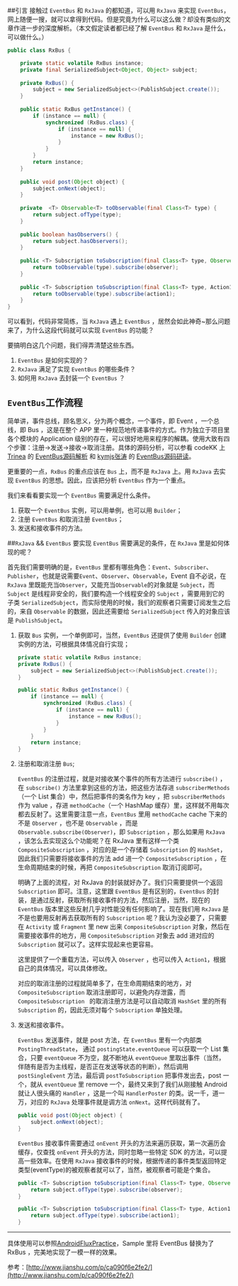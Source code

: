##引言
接触过 `EventBus` 和 `RxJava` 的都知道，可以用 `RxJava` 来实现 `EventBus`，网上随便一搜，就可以拿得到代码。但是究竟为什么可以这么做？却没有类似的文章作进一步的深度解析。（本文假定读者都已经了解 `EventBus` 和 `RxJava` 是什么，可以做什么。）

```Java
public class RxBus {

    private static volatile RxBus instance;
    private final SerializedSubject<Object, Object> subject;
    
    private RxBus() {
        subject = new SerializedSubject<>(PublishSubject.create());
    }
    
    public static RxBus getInstance() {
        if (instance == null) {
            synchronized (RxBus.class) {
                if (instance == null) {
                    instance = new RxBus();
                }
            }
        }
        return instance;
    }
    
    public void post(Object object) {
        subject.onNext(object);
    }
    
    private  <T> Observable<T> toObservable(final Class<T> type) {
        return subject.ofType(type);
    }
    
    public boolean hasObservers() {
        return subject.hasObservers();
    }
    
    public <T> Subscription toSubscription(final Class<T> type, Observer<T> observer) {
        return toObservable(type).subscribe(observer);
    }
    
    public <T> Subscription toSubscription(final Class<T> type, Action1<T> action1) {
        return toObservable(type).subscribe(action1);
    }
}
```
可以看到，代码非常简练，当 `RxJava` 遇上 `EventBus` ，居然会如此神奇~那么问题来了，为什么这段代码就可以实现 `EventBus` 的功能？

要搞明白这几个问题，我们得弄清楚这些东西。

1. `EventBus` 是如何实现的？
2. `RxJava` 满足了实现 `EventBus` 的哪些条件？
3. 如何用 `RxJava` 去封装一个 `EventBus` ？

## `EventBus`工作流程
简单讲，事件总线，顾名思义，分为两个概念，一个事件，即 Event ，一个总线，即 Bus ，这是在整个 APP 里一种规范地传递事件的方式。作为独立于项目里各个模块的 Application 级别的存在，可以很好地用来程序的解耦。使用大致有四个步骤：注册→发送→接收→取消注册。具体的源码分析，可以参看 codeKK 上 [Trinea](http://www.trinea.cn/) 的 [EventBus源码解析](http://a.codekk.com/detail/Android/Trinea/EventBus%20%E6%BA%90%E7%A0%81%E8%A7%A3%E6%9E%90) 和 [kymjs张涛](http://www.kymjs.com/) 的 [EventBus源码研读](http://kymjs.com/column/resourcecode.html)。

更重要的一点，`RxBus` 的重点应该在 `Bus` 上，而不是 `RxJava` 上。用 `RxJava` 去实现 `EventBus` 的思想。因此，应该把分析 `EventBus` 作为一个重点。

我们来看看要实现一个 `EventBus` 需要满足什么条件。

1. 获取一个 `EventBus` 实例，可以用单例，也可以用 `Builder`；
2. 注册 `EventBus` 和取消注册 `EventBus`；
3. 发送和接收事件的方法。

##`RxJava` && `EventBus`
要实现 `EventBus` 需要满足的条件，在 `RxJava` 里是如何体现的呢？

首先我们需要明确的是，`EventBus` 里都有哪些角色：`Event`、`Subscriber`、`Publisher`，也就是说需要`Event`、`Observer`、`Observable`，Event 自不必说，在 `RxJava` 里既能充当`Observer`，又能充当`Observable`的对象就是 `Subject`，而 `Subject` 是线程非安全的，我们要构造一个线程安全的 `Subject` ，需要用到它的子类 `SerializedSubject`，而实际使用的时候，我们的观察者只需要订阅发生之后的，来自 `Observable` 的数据，因此还需要给 `SerializedSubject` 传入的对象应该是 `PublishSubject`。

1. 获取 `Bus` 实例，一个单例即可，当然，`EventBus` 还提供了使用 `Builder` 创建实例的方法，可根据具体情况自行实现；
 
	```Java
	private static volatile RxBus instance;
	private RxBus() {
    	subject = new SerializedSubject<>(PublishSubject.create());
	}
	
	public static RxBus getInstance() {
	    if (instance == null) {
	        synchronized (RxBus.class) {
	            if (instance == null) {
	                instance = new RxBus();
	            }
	        }
	    }
	    return instance;
	}
	```
2. 注册和取消注册 `Bus`;

	`EventBus` 的注册过程，就是对接收某个事件的所有方法进行 `subscribe()` ，在 `subscribe()` 方法里拿到这些的方法，把这些方法存进 `subscriberMethods`（一个 List 集合）中，然后把事件的类名作为 key ，把 `subscriberMethods` 作为 value ，存进 `methodCache`（一个 HashMap 缓存）里，这样就不用每次都去反射了。这里需要注意一点，`EventBus` 里用 `methodCache` cache 下来的不是 `Observer` ，也不是 `Observable` ，而是 `Observable.subscribe(Observer)`，即 `Subscription` ，那么如果用 `RxJava` ，该怎么去实现这么个功能呢？在 RxJava 里有这样一个类 `CompositeSubscription` ，对应的是一个存储着 `Subscription` 的 `HashSet`，因此我们只需要将接收事件的方法 add 进一个 `CompositeSubscription` ，在生命周期结束的时候，再把 `CompositeSubscription` 取消订阅即可。
	
	明确了上面的流程，对 RxJava 的封装就好办了。我们只需要提供一个返回 `Subscription` 即可。注意，这里跟 `EventBus` 是有区别的，`EventBus` 的封装，是通过反射，获取所有接收事件的方法，然后注册，当然，现在的 `EventBus` 版本里这些反射几乎对性能没有任何影响了。现在我们用 `RxJava` 是不是也要用反射再去获取所有的 `Subscription` 呢？我认为没必要了，只需要在 `Activity` 或 `Fragment` 里 new 出来 `CompositeSubscription` 对象，然后在需要接收事件的地方，用 `CompositeSubscription` 对象去 add 进对应的 `Subscription` 就可以了。这样实现起来也更容易。

	这里提供了一个重载方法，可以传入 `Observer` ，也可以传入 `Action1`，根据自己的具体情况，可以具体修改。
	
	
	对应的取消注册的过程就简单多了，在生命周期结束的地方，对 `CompositeSubscription` 取消注册即可，以避免内存泄露，而 `CompositeSubscription ` 的取消注册方法是可以自动取消 `HashSet` 里的所有 `Subscription` 的，因此无须对每个 `Subscription` 单独处理。
	
3. 发送和接收事件。

	`EventBus` 发送事件，就是 post 方法，在 `EventBus` 里有一个内部类 `PostingThreadState`， 通过 `postingState.eventQueue` 可以获取一个 List 集合，只要 `eventQueue` 不为空，就不断地从 `eventQueue` 里取出事件（当然，伴随有是否为主线程，是否正在发送等状态的判断），然后调用 `postSingleEvent` 方法，最后调 `postToSubscription` 把事件发出去，post 一个，就从 `eventQueue` 里 remove 一个，最终又来到了我们从刚接触 Android 就让人很头痛的 `Handler` ，这是一个叫 `HandlerPoster` 的类。说一千，道一万，对应的 `RxJava` 处理事件就是调方法 `onNext`。这样代码就有了。
	
	```Java
	public void post(Object object) {
        subject.onNext(object);
    }
	```
	
	`EventBus` 接收事件需要通过 `onEvent` 开头的方法来遍历获取，第一次遍历会缓存，仅查找 `onEvent` 开头的方法，同时忽略一些特定 SDK 的方法，可以提高一些效率。在使用 `RxJava` 接收事件的时候，根据传递的事件类型返回特定类型(eventType)的被观察者就可以了，当然，被观察者可能是个集合。

	```Java
	public <T> Subscription toSubscription(final Class<T> type, Observer<T> observer) {
    	return subject.ofType(type).subscribe(observer);
	}

	public <T> Subscription toSubscription(final Class<T> type, Action1<T> action1) {
    	return subject.ofType(type).subscribe(action1);
	}   
	```
	
	
------
具体使用可以参照[AndroidFluxPractice](https://github.com/liangzhitao/AndroidFluxPractice)，Sample 里将 EventBus 替换为了 RxBus ，完美地实现了一模一样的效果。

参考：[http://www.jianshu.com/p/ca090f6e2fe2/](http://www.jianshu.com/p/ca090f6e2fe2/)




